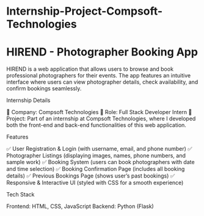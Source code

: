 # Internship-Project-Compsoft-Technologies
# HIREND - Photographer Booking App

HIREND is a web application that allows users to browse and book professional photographers for their events. The app features an intuitive interface where users can view photographer details, check availability, and confirm bookings seamlessly.

Internship Details

📌 Company: Compsoft Technologies
📌 Role: Full Stack Developer Intern
📌 Project: Part of an internship at Compsoft Technologies, where I developed both the front-end and back-end functionalities of this web application.

Features

✅ User Registration & Login (with username, email, and phone number)
✅ Photographer Listings (displaying images, names, phone numbers, and sample work)
✅ Booking System (users can book photographers with date and time selection)
✅ Booking Confirmation Page (includes all booking details)
✅ Previous Bookings Page (shows user’s past bookings)
✅ Responsive & Interactive UI (styled with CSS for a smooth experience)

Tech Stack

Frontend: HTML, CSS, JavaScript
Backend: Python (Flask)
